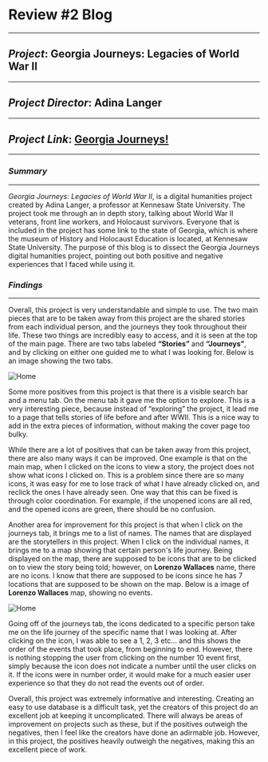 # Review #2 Blog 

---

## _Project_: Georgia Journeys: Legacies of World War II

---

## _Project Director_: Adina Langer

---

## _Project Link_: [Georgia Journeys!](https://georgiajourneys.kennesaw.edu/items/browse)

---

### _Summary_
---

_Georgia Journeys: Legacies of World War II_, is a digital humanities project created by Adina Langer, a professor at Kennesaw State University. The project took me through an in depth story, talking about World War II veterans, front line workers, and Holocaust survivors. Everyone that is included in the project has some link to the state of Georgia, which is where the museum of History and Holocaust Education is located, at Kennesaw State University. The purpose of this blog is to dissect the Georgia Journeys digital humanities project, pointing out both positive and negative experiences that I faced while using it. 


### _Findings_ 
---

Overall, this project is very understandable and simple to use. The two main pieces that are to be taken away from this project are the shared stories from each individual person, and the journeys they took throughout their life. These two things are incredibly easy to access, and it is seen at the top of the main page. There are two tabs labeled **“Stories”** and **“Journeys”**, and by clicking on either one guided me to what I was looking for. Below is an image showing the two tabs. 

![Home](https://colinmcmunn.github.io/colins-blog-/images/map3.png)

Some more positives from this project is that there is a visible search bar and a menu tab. On the menu tab it gave me the option to explore. This is a very interesting piece, because instead of “exploring” the project, it lead me to a page that tells stories of life before and after WWII. This is a nice way to add in the extra pieces of information, without making the cover page too bulky. 

While there are a lot of positives that can be taken away from this project, there are also many ways it can be improved. One example is that on the main map, when I clicked on the icons to view a story, the project does not show what icons I clicked on. This is a problem since there are so many icons, it was easy for me to lose track of what I have already clicked on, and reclick the ones I have already seen. One way that this can be fixed is through color coordination. For example, if the unopened icons are all red, and the opened icons are green, there should be no confusion.  

Another area for improvement for this project is that when I click on the journeys tab, it brings me to a list of names. The names that are displayed are the storytellers in this project. When I click on the individual names, it brings me to a map showing that certain person's life journey. Being displayed on the map, there are supposed to be icons that are to be clicked on to view the story being told; however, on **Lorenzo Wallaces** name, there are no icons. I know that there are supposed to be icons since he has 7 locations that are supposed to be shown on the map. Below is a image of **Lorenzo Wallaces** map, showing no events.

![Home](https://colinmcmunn.github.io/colins-blog-/images/map4.png)

Going off of the journeys tab, the icons dedicated to a specific person take me on the life journey of the specific name that I was looking at. After clicking on the icon, I was able to see a 1, 2, 3 etc… and this shows the order of the events that took place, from beginning to end. However, there is nothing stopping the user from clicking on the number 10 event first, simply because the icon does not indicate a number until the user clicks on it. If the icons were in number order, it would make for a much easier user experience so that they do not read the events out of order. 

Overall, this project was extremely informative and interesting. Creating an easy to use database is a difficult task, yet the creators of this project do an excellent job at keeping it uncomplicated. There will always be areas of improvement on projects such as these, but if the positives outweigh the negatives, then I feel like the creators have done an adirmable job. However, in this project, the positives heavily outweigh the negatives, making this an excellent piece of work.


